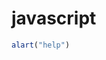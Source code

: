 # javascript

```javascript
alart("help")
```
<script>
function test() {
 console.log("look ma’, no spaces");
}
test();
</script>
